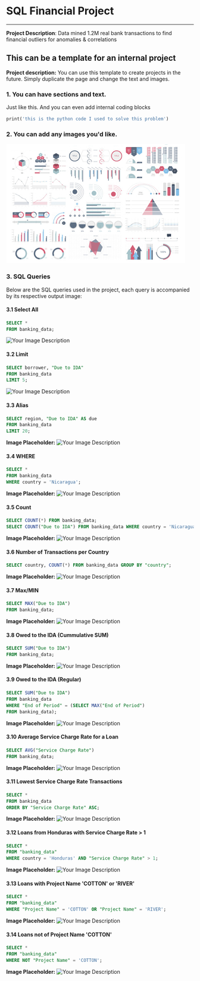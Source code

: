 # SQL Financial Project
---
**Project Description**: Data mined 1.2M real bank transactions to find financial outliers for anomalies & correlations

## This can be a template for an internal project
**Project description:** You can use this template to create projects in the future. Simply duplicate the page and change the text and images.

### 1. You can have sections and text.
Just like this. And you can even add internal coding blocks

```SQL
print('this is the python code I used to solve this problem')
```

### 2. You can add any images you'd like.
![Your Image Description](images/dummy_thumbnail.jpg)

### 3. SQL Queries
Below are the SQL queries used in the project, each query is accompanied by its respective output image:

#### 3.1 Select All
```sql
SELECT *
FROM banking_data;
```
![Your Image Description](images/select_all.jpg)

#### 3.2 Limit
```sql
SELECT borrower, "Due to IDA"
FROM banking_data
LIMIT 5;
```
![Your Image Description](images/limit.jpg)

#### 3.3 Alias
```sql
SELECT region, "Due to IDA" AS due
FROM banking_data
LIMIT 20;
```
**Image Placeholder:** ![Your Image Description](images/alias.jpg)

#### 3.4 WHERE
```sql
SELECT *
FROM banking_data
WHERE country = 'Nicaragua';
```
**Image Placeholder:** ![Your Image Description](images/where.jpg)

#### 3.5 Count
```sql
SELECT COUNT(*) FROM banking_data;
SELECT COUNT("Due to IDA") FROM banking_data WHERE country = 'Nicaragua';
```
**Image Placeholder:** ![Your Image Description](images/count.jpg)

#### 3.6 Number of Transactions per Country
```sql
SELECT country, COUNT(*) FROM banking_data GROUP BY "country";
```
**Image Placeholder:** ![Your Image Description](images/transactions.jpg)

#### 3.7 Max/MIN
```sql
SELECT MAX("Due to IDA")
FROM banking_data;
```
**Image Placeholder:** ![Your Image Description](images/max_min.jpg)

#### 3.8 Owed to the IDA (Cummulative SUM)
```sql
SELECT SUM("Due to IDA")
FROM banking_data;
```
**Image Placeholder:** ![Your Image Description](images/owed_sum.jpg)

#### 3.9 Owed to the IDA (Regular)
```sql
SELECT SUM("Due to IDA")
FROM banking_data
WHERE "End of Period" = (SELECT MAX("End of Period")
FROM banking_data);
```
**Image Placeholder:** ![Your Image Description](images/owed_regular.jpg)

#### 3.10 Average Service Charge Rate for a Loan
```sql
SELECT AVG("Service Charge Rate")
FROM banking_data;
```
**Image Placeholder:** ![Your Image Description](images/avg_rate.jpg)

#### 3.11 Lowest Service Charge Rate Transactions
```sql
SELECT *
FROM banking_data
ORDER BY "Service Charge Rate" ASC;
```
**Image Placeholder:** ![Your Image Description](images/lowest_rate.jpg)

#### 3.12 Loans from Honduras with Service Charge Rate > 1
```sql
SELECT *
FROM "banking_data"
WHERE country = 'Honduras' AND "Service Charge Rate" > 1;
```
**Image Placeholder:** ![Your Image Description](images/honduras_loans.jpg)

#### 3.13 Loans with Project Name 'COTTON' or 'RIVER'
```sql
SELECT *
FROM "banking_data"
WHERE "Project Name" = 'COTTON' OR "Project Name" = 'RIVER';
```
**Image Placeholder:** ![Your Image Description](images/cotton_river.jpg)

#### 3.14 Loans not of Project Name 'COTTON'
```sql
SELECT *
FROM "banking_data"
WHERE NOT "Project Name" = 'COTTON';
```
**Image Placeholder:** ![Your Image Description](images/not_cotton.jpg)

